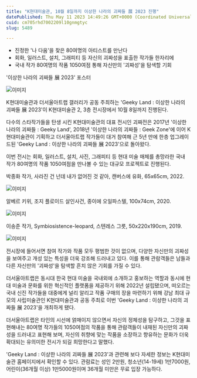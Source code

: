 ```yaml
---
title: "K현대미술관, 10월 8일까지 이상한 나라의 괴짜들 展 2023 진행"
datePublished: Thu May 11 2023 14:49:26 GMT+0000 (Coordinated Universal Time)
cuid: cm705rhd7002209l10gnmgtyc
slug: 5489

---
```



- 진정한 '나 다움'을 찾은 80여명의 아티스트를 만난다
- 회화, 일러스트, 설치, 그래피티 등 자신의 괴짜성을 표출한 작가들 한자리에
- 국내 작가 80여명의 작품 1050여점 통해 자신만의 '괴짜성'을 탐색할 기회

'이상한 나라의 괴짜들 展 2023' 포스터

![이미지](https://cdn.hashnode.com/res/hashnode/image/upload/v1739258758485/f9bd0039-807c-4f33-9fb6-1149489afa04.png)

K현대미술관과 더서울아트랩 갤러리가 공동 주최하는 'Geeky Land : 이상한 나라의 괴짜들 展 2023'이 K현대미술관 2, 3층 전시장에서 10월 8일까지 진행된다.

다수의 스타작가들을 탄생 시킨 K현대미술관의 대표 전시인 괴짜전은 2017년 '이상한 나라의 괴짜들 : Geeky Land', 2018년 '이상한 나라의 괴짜들 : Geek Zone'에 이어 K현대미술관이 기획하고 더서울아트랩 작가들이 대거 참여해 근 5년 만에 한층 업그레이드된 'Geeky Land : 이상한 나라의 괴짜들 展 2023'으로 돌아왔다.

이번 전시는 회화, 일러스트, 설치, 사진, 그래피티 등 현대 미술 매체를 총망라한 국내 작가 80여명의 작품 1050여점을 만나볼 수 있는 대규모 프로젝트로 진행된다.

박종화 작가, 사라진 건 넌데 내가 없어진 것 같아, 캔버스에 유화, 65x65cm, 2022.

![이미지](https://cdn.hashnode.com/res/hashnode/image/upload/v1739258760677/d0c6d4c9-1080-45cf-a9e1-040682893046.jpeg)

알베르 키위, 조지 플로이드 살인사건, 종이에 오일파스텔, 100x74cm, 2020.

![이미지](https://cdn.hashnode.com/res/hashnode/image/upload/v1739258762994/dee1b5a5-b836-4853-8ca8-c8dc14250756.jpeg)

이송준 작가, Symbiosistence-leopard, 스텐레스 그릇, 50x220x190cm, 2019.

![이미지](https://cdn.hashnode.com/res/hashnode/image/upload/v1739258765060/429dd118-b2cf-484c-9b44-d9782271da48.jpeg)

전시장에 들어서면 참여 작가와 작품 모두 평범한 것이 없으며, 다양한 자신만의 괴짜성을 보여주고 개성 있는 특성을 더욱 강조해 드러내고 있다. 이를 통해 관람객들은 남들과 다른 자신만의 '괴짜성'을 탐색할 흔치 않은 기회를 가질 수 있다.

더서울아트랩은 동시대 한국 현대 미술을 국내외에 소개하고 홍보하는 역할과 동시에 현대 미술과 문화를 위한 혁신적인 플랫폼을 제공하기 위해 2022년 설립됐으며, 떠오르는 국내 신진 작가들을 대중에게 널리 알리고 작품 구매의 장을 마련하기 위해 강남 최대 규모의 사립미술관인 K현대미술관과 공동 주최로 이번 'Geeky Land : 이상한 나라의 괴짜들 展 2023'을 개최하게 됐다.

더서울아트랩은 타인의 시선에 얽매이지 않으면서 자신의 정체성을 탐구하고, 그것을 표현해내는 80여명 작가들의 1050여점의 작품을 통해 관람객들이 내재된 자신만의 괴짜성을 드러내고 표현해 보며, 자신의 취향에 맞는 작품을 소장하고 향유하는 문화가 더욱 확대되는 유의미한 전시가 되길 희망한다고 말했다.

'Geeky Land : 이상한 나라의 괴짜들 展 2023'과 관련해 보다 자세한 정보는 ​K현대미술관 홈페이지에서 확인할 수 있다. 관람료는 성인 2만원, 청소년(14-19세) 1만7000원, 어린이(36개월 이상) 1만5000원이며 36개월 미만은 무료 입장 가능하다.
